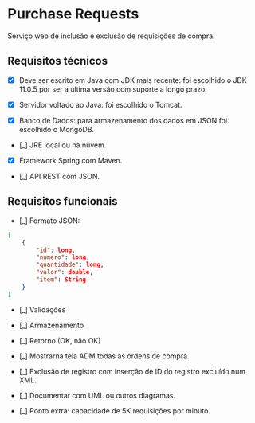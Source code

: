 # Purchase Requests

Serviço web de inclusão e exclusão de requisições de compra.

## Requisitos técnicos

* [x] Deve ser escrito em Java com JDK mais recente: foi escolhido o JDK 11.0.5 por ser a última versão com suporte a longo prazo.

* [x] Servidor voltado ao Java: foi escolhido o Tomcat.

* [x] Banco de Dados: para armazenamento dos dados em JSON foi escolhido o MongoDB.

* [_] JRE local ou na nuvem.

* [x] Framework Spring com Maven.

* [_] API REST com JSON.

## Requisitos funcionais

* [_] Formato JSON:

```json
[
    {
        "id": long,
        "numero": long,
        "quantidade": long,
        "valor": double,
        "item": String
    }
]
```

* [_] Validações

* [_] Armazenamento

* [_] Retorno (OK, não OK)

* [_] Mostrarna tela ADM todas as ordens de compra.

* [_] Exclusão de registro com inserção de ID do registro excluído num XML.

* [_] Documentar com UML ou outros diagramas.

* [_] Ponto extra: capacidade de 5K requisições por minuto.